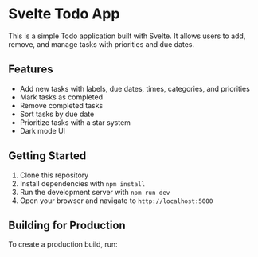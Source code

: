 # Svelte Todo App

This is a simple Todo application built with Svelte. It allows users to add, remove, and manage tasks with priorities and due dates.

## Features

- Add new tasks with labels, due dates, times, categories, and priorities
- Mark tasks as completed
- Remove completed tasks
- Sort tasks by due date
- Prioritize tasks with a star system
- Dark mode UI

## Getting Started

1. Clone this repository
2. Install dependencies with `npm install`
3. Run the development server with `npm run dev`
4. Open your browser and navigate to `http://localhost:5000`

## Building for Production

To create a production build, run:

